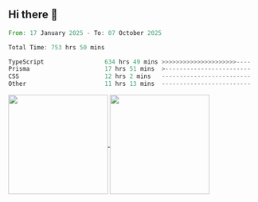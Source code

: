 ## Hi there 👋
<!--START_SECTION:waka-->

```rust
From: 17 January 2025 - To: 07 October 2025

Total Time: 753 hrs 50 mins

TypeScript                 634 hrs 49 mins >>>>>>>>>>>>>>>>>>>>>----   82.98 %
Prisma                     17 hrs 51 mins  >------------------------   02.33 %
CSS                        12 hrs 2 mins   -------------------------   01.57 %
Other                      11 hrs 13 mins  -------------------------   01.47 %
```

<!--END_SECTION:waka-->

<a href="https://github.com/anuraghazra/github-readme-stats">
  <img height=200 align="center" src="https://github-readme-stats.vercel.app/api/top-langs/?username=paulgeorge35&layout=donut&langs_count=5&theme=transparent" />
</a>
<a href="https://github.com/anuraghazra/convoychat">
  <img height=200 align="center" src="https://github-readme-stats.vercel.app/api?username=paulgeorge35&show_icons=true&show=prs_merged&theme=transparent&rank_icon=github" />
</a>
